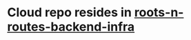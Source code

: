 # Cloud repo resides in [roots-n-routes-backend-infra](https://github.com/Roots-n-Routes/roots-n-routes-backend-infra)
